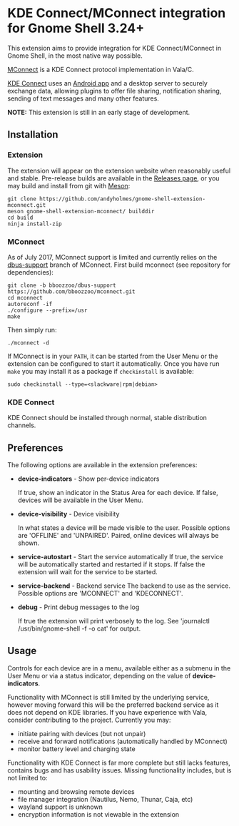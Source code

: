 # KDE Connect/MConnect integration for Gnome Shell 3.24+
This extension aims to provide integration for KDE Connect/MConnect in Gnome
Shell, in the most native way possible. 

[MConnect](https://github.com/bboozzoo/mconnect) is a KDE Connect protocol
implementation in Vala/C.

[KDE Connect](https://community.kde.org/KDEConnect) uses an
[Android app](https://play.google.com/store/apps/details?id=org.kde.kdeconnect_tp)
and a desktop server to securely exchange data, allowing plugins to offer
file sharing, notification sharing, sending of text messages and many other
features.

**NOTE:** This extension is still in an early stage of development.

## Installation

### Extension

The extension will appear on the extension website when reasonably useful and
stable. Pre-release builds are available in the [Releases page](https://github.com/andyholmes/gnome-shell-extension-mconnect/releases),
or you may build and install from git with [Meson](http://mesonbuild.com):

    git clone https://github.com/andyholmes/gnome-shell-extension-mconnect.git
    meson gnome-shell-extension-mconnect/ builddir
    cd build
    ninja install-zip
    

### MConnect

As of July 2017, MConnect support is limited and currently relies on the
[dbus-support](https://github.com/bboozzoo/mconnect/tree/bboozzoo/dbus-support)
branch of MConnect. First build mconnect (see repository for dependencies):

    git clone -b bboozzoo/dbus-support https://github.com/bboozzoo/mconnect.git
    cd mconnect
    autoreconf -if 
    ./configure --prefix=/usr
    make
    
Then simply run:

    ./mconnect -d
    
If MConnect is in your `PATH`, it can be started from the User Menu or the
extension can be configured to start it automatically. Once you have run `make`
you may install it as a package if `checkinstall` is available:

    sudo checkinstall --type=<slackware|rpm|debian>
    

### KDE Connect

KDE Connect should be installed through normal, stable distribution channels.
    

## Preferences

The following options are available in the extension preferences:

* **device-indicators** - Show per-device indicators

    If true, show an indicator in the Status Area for each device. If false,
    devices will be available in the User Menu.

* **device-visibility** - Device visibility

    In what states a device will be made visible to the user. Possible options
    are 'OFFLINE' and 'UNPAIRED'. Paired, online devices will always be shown.

* **service-autostart** - Start the service automatically
    If true, the service will be automatically started and restarted if it
    stops. If false the extension will wait for the service to be started.

* **service-backend** - Backend service
    The backend to use as the service. Possible options are 'MCONNECT' and
    'KDECONNECT'.
    
* **debug** - Print debug messages to the log
    
    If true the extension will print verbosely to the log. See 'journalctl
    /usr/bin/gnome-shell -f -o cat' for output.
    

## Usage

Controls for each device are in a menu, available either as a submenu in the
User Menu or via a status indicator, depending on the value of
**device-indicators**.

Functionality with MConnect is still limited by the underlying service, however
moving forward this will be the preferred backend service as it does not depend
on KDE libraries. If you have experience with Vala, consider contributing to
the project. Currently you may:

* initiate pairing with devices (but not unpair)
* receive and forward notifications (automatically handled by MConnect)
* monitor battery level and charging state

Functionality with KDE Connect is far more complete but still lacks features,
contains bugs and has usability issues. Missing functionality includes, but is
not limited to:

* mounting and browsing remote devices
* file manager integration (Nautilus, Nemo, Thunar, Caja, etc)
* wayland support is unknown
* encryption information is not viewable in the extension

